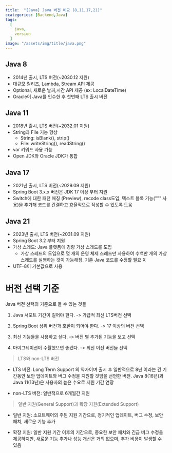 ```yaml
---
title:  "[Java] Java 버전 비교 (8,11,17,21)"
ccategories: [Backend,Java]
tags:
  [
    java,
    version
  ] 
image: "/assets/img/title/java.png" 
---
```


## Java 8
* 2014년 출시, LTS 버전(~2030.12 지원)
* 대규모 릴리즈, Lambda, Stream API 제공
* Optional, 새로운 날짜,시간 API 제공 (ex: LocalDateTime)
* Oracle이 Java를 인수한 후 첫번째 LTS 출시 버전

## Java 11
* 2018년 출시, LTS 버전(~2032.01 지원)
* String과 File 기능 향상
    * String: isBlank(), strip()    
    * File: writeString(), readString()
* var 키워드 사용 가능
* Open JDK와 Oracle JDK가 통합


## Java 17
* 2021년 출시, LTS 버전(~2029.09 지원)
* Spring Boot 3.x.x 버전은 JDK 17 이상 부터 지원
* Switch에 대한 패턴 매칭 (Preview), recode class도입, 텍스트 블록 기능(""" 사용)을 추가해 코드를 간결하고 효율적으로 작성할 수 있도록 도움


## Java 21
* 2023년 출시, LTS 버전(~2031.09 지원)
* Spring Boot 3.2 부터 지원
* 가상 스레드: Java 플랫폼에 경량 가상 스레드를 도입
    * 가상 스레드의 도입으로 몇 개의 운영 체제 스레드만 사용하여 수백만 개의 가상 스레드를 실행하는 것이 가능해짐. 기존 Java 코드를 수정할 필요 X
* UTF-8이 기본값으로 사용

# 버전 선택 기준
Java 버전 선택의 기준으로 들 수 있는 것들

1. Java 서포트 기간이 길어야 한다. -> 가급적 최신 LTS버전 선택

2. Spring Boot 상위 버전과 호환이 되어야 한다. -> 17 이상의 버전 선택

3. 최신 기능들을 사용하고 싶다. -> 버전 별 추가된 기능을 보고 선택

4. 마이그레이션이 수월했으면 좋겠다. -> 최신 이전 버전들 선택

>LTS와 non-LTS 버전

* LTS 버전: Long Term Support 의 약자이며 출시 후 일반적으로 8년 이라는 긴 기간동안 보안 업데이트와 버그 수정을 지원할 것임을 선언한 버전. Java 8(16년)과 Java 11(13년)은 사용자의 높은 수요로 지원 기간 연장

* non-LTS 버전: 일반적으로 6개월간 지원


> 일반 지원(General Support)과 확장 지원(Extended Support)

* 일반 지원: 소프트웨어의 주된 지원 기간으로, 정기적인 업데이트, 버그 수정, 보안 패치, 새로운 기능 추가

* 확장 지원: 일반 지원 기간 이후의 기간으로, 중요한 보안 패치와 긴급 버그 수정을 제공하지만, 새로운 기능 추가나 성능 개선은 거의 없으며, 추가 비용이 발생할 수 있음


